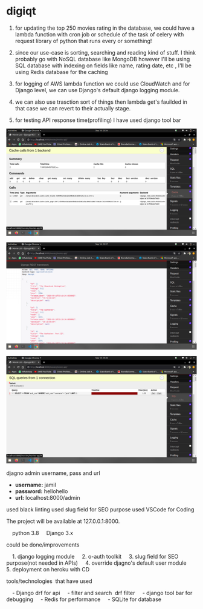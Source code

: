 # digiqt

1. for updating the top 250 movies rating in the database, we could have a lambda function with cron job or schedule of the task of celery with request library of python that runs every or something!

2. since our use-case is sorting, searching and reading kind of stuff. I think probably go with NoSQL database like MongoDB however I'll be using SQL database with indexing on fields like name, rating date, etc
, I'll be using Redis database for the caching

3. for logging of AWS lambda function we could use CloudWatch and for Django level, we can use Django's default django logging module.

4. we can also use trasction sort of things then lambda get's fauilded in that case we can revert to their actually stage.

5. for testing API response time(profiling) I have used django tool bar


![1](/django_tool_bar/cache_details.png)

![2](/django_tool_bar/data_from_cache.png)

![3](/django_tool_bar/sql_query_details_can_see_that_no_query_movie_list.png)


djagno admin username, pass and url
- **username:** jamil
- **password:** hellohello
- **url:** localhost:8000/admin

used black linting
used slug field for SEO purpose
used VSCode for Coding

The project will be available at 127.0.0.1:8000.

    python 3.8
    Django 3.x

could be done/improvements 

    1. django logging module
    2. o-auth toolkit
    3. slug field for SEO purpose(not needed in APIs)
    4. override djagno's default user module
    5. deployment on heroku with CD

tools/technologies  that have used

    - Django drf for api
    - filter and search  drf filter
    - django tool bar for debugging
    - Redis for performance
    - SQLite for database
